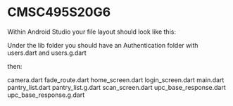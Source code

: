 # CMSC495S20G6

Within Android Studio your file layout should look like this:

Under the lib folder you should have an Authentication folder with users.dart and users.g.dart

then:

camera.dart
fade_route.dart
home_screen.dart
login_screen.dart
main.dart
pantry_list.dart
pantry_list.g.dart
scan_screen.dart
upc_base_response.dart
upc_base_response.g.dart

